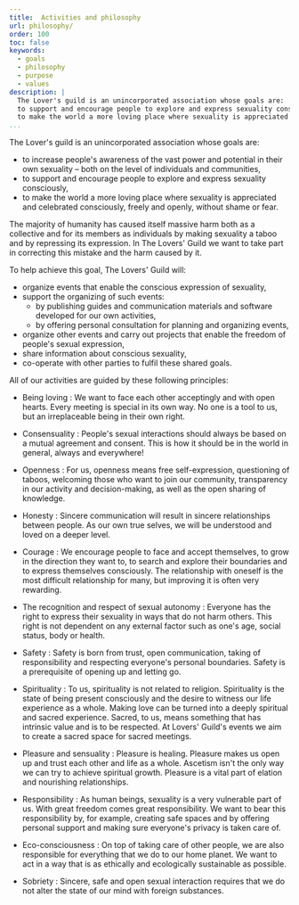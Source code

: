 ```yaml
---
title:  Activities and philosophy
url: philosophy/
order: 100
toc: false
keywords:
  - goals
  - philosophy
  - purpose
  - values
description: |
  The Lover's guild is an unincorporated association whose goals are: 
  to support and encourage people to explore and express sexuality consciously,
  to make the world a more loving place where sexuality is appreciated and celebrated consciously, freely and openly, without shame or fear.
...
```


The Lover's guild is an unincorporated association whose goals are: 

- to increase people's awareness of the vast power and potential in their own sexuality – both on the level of individuals and communities,
- to support and encourage people to explore and express sexuality consciously,
- to make the world a more loving place where sexuality is appreciated and celebrated consciously, freely and openly, without shame or fear.

The majority of humanity has caused itself massive harm both as a collective and for its members as individuals by making sexuality a taboo and by repressing its expression.
In The Lovers' Guild we want to take part in correcting this mistake and the harm caused by it.

To help achieve this goal, The Lovers' Guild will:

- organize events that enable the conscious expression of sexuality,
- support the organizing of such events:
  - by publishing guides and communication materials and software developed for our own activities,
  - by offering personal consultation for planning and organizing events,
- organize other events and carry out projects that enable the freedom of people's sexual expression,
- share information about conscious sexuality,
- co-operate with other parties to fulfil these shared goals.

All of our activities are guided by these following principles:

- Being loving
: We want to face each other acceptingly and with open hearts.
  Every meeting is special in its own way.
  No one is a tool to us, but an irreplaceable being in their own right.

- Consensuality
: People's sexual interactions should always be based on a mutual agreement and consent.
  This is how it should be in the world in general, always and everywhere!

- Openness
: For us, openness means free self-expression, questioning of taboos, welcoming those who want to join our community, transparency in our activity and decision-making, as well as the open sharing of knowledge.

- Honesty
: Sincere communication will result in sincere relationships between people.
  As our own true selves, we will be understood and loved on a deeper level.

- Courage
: We encourage people to face and accept themselves, to grow in the direction they want to, to search and explore their boundaries and to express themselves consciously.
  The relationship with oneself is the most difficult relationship for many, but improving it is often very rewarding.

- The recognition and respect of sexual autonomy
: Everyone has the right to express their sexuality in ways that do not harm others.
  This right is not dependent on any external factor such as one's age, social status, body or health.

- Safety
: Safety is born from trust, open communication, taking of responsibility and respecting everyone's personal boundaries.
  Safety is a prerequisite of opening up and letting go.

- Spirituality
: To us, spirituality is not related to religion.
  Spirituality is the state of being present consciously and the desire to witness our life experience as a whole.
  Making love can be turned into a deeply spiritual and sacred experience.
  Sacred, to us, means something that has intrinsic value and is to be respected.
  At Lovers' Guild's events we aim to create a sacred space for sacred meetings.

- Pleasure and sensuality
: Pleasure is healing.
  Pleasure makes us open up and trust each other and life as a whole.
  Ascetism isn't the only way we can try to achieve spiritual growth.
  Pleasure is a vital part of elation and nourishing relationships.

- Responsibility
: As human beings, sexuality is a very vulnerable part of us.
  With great freedom comes great responsibility.
  We want to bear this responsibility by, for example, creating safe spaces and by offering personal support and making sure everyone's privacy is taken care of.

- Eco-consciousness
: On top of taking care of other people, we are also responsible for everything that we do to our home planet.
  We want to act in a way that is as ethically and ecologically sustainable as possible.

- Sobriety
: Sincere, safe and open sexual interaction requires that we do not alter the state of our mind with foreign substances.
 
